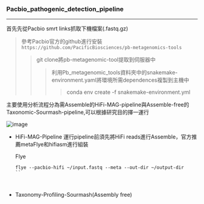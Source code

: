 ### Pacbio_pathogenic_detection_pipeline
---
首先先從Pacbio smrt links抓取下機檔案(.fastq.gz)

>參考Pacbio官方的github進行安裝`https://github.com/PacificBiosciences/pb-metagenomics-tools`
>>git clone將pb-metagenomic-tool提取到伺服器中
>>>利用Pb_metagenomic_tools資料夾中的snakemake-environment.yaml將環境所需dependences複製到主機中
>>>>conda env create -f snakemake-environment.yml

主要使用分析流程分為需Assemble的HiFi-MAG-pipeline與Assemble-free的Taxonomic-Sourmash-pipeline,可以根據研究目的擇一運行

![image](https://github.com/user-attachments/assets/3cce7635-eae6-4444-8b9c-0887daef63f8)



* HiFi-MAG-Pipeline
  運行pipeline前須先將HiFi reads進行Assemble，官方推薦metaFlye和hifiasm進行組裝


  Flye
  ```shell
  flye --pacbio-hifi ~/input.fastq --meta --out-dir ~/output-dir
  ``



* Taxonomy-Profiling-Sourmash(Assembly free)
